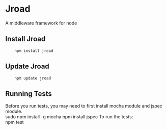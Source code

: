 # Jroad
A middleware framework for node

## Install Jroad
		npm install jroad

## Update Jroad
		npm update jroad

## Running Tests
Before you run tests, you may need to first install mocha module and jspec module.  
    sudo npm install -g mocha
    npm install jspec
To run the tests:  
    npm test
